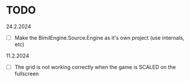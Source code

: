 # TODO

24.2.2024

- [ ] Make the BimilEngine.Source.Engine as it's own project (use internals, etc)

11.2.2024

- [ ] The grid is not working correctly when the game is SCALED on the fullscreen